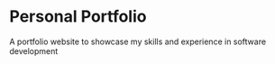 # Personal Portfolio
<p>A portfolio website to showcase my skills and experience in software development</p>



